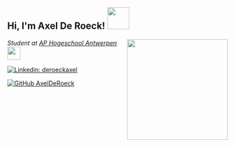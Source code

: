 <h2> Hi, I'm Axel De Roeck! <img  src="https://media3.giphy.com/media/LrAAss9OGEYEusPkuT/200w.webp?cid=ecf05e47wrg77hg29hh326psd9uv6onnt75py1e0as5l5gby&rid=200w.webp&ct=s"  width="50"></h2>

<img align='right'  src="https://media1.giphy.com/media/s63Jzew1dfO3j6nndV/200w.webp?cid=ecf05e47tx3ttlt2l0roh0wt1aaaaugwl7sbeujef18fyjhg&rid=200w.webp&ct=s"  width="230">

<p><em>Student at <a href="https://www.ap.be/">AP Hogeschool Antwerpen</a> <img  src="https://media3.giphy.com/media/IeEeEIPq36SC5TUqbd/200w.webp?cid=ecf05e47g3foxc3zv2kk41my45w21m19simkv5t8t86rawva&rid=200w.webp&ct=s"  width="30">

</em></p>

  


[![Linkedin: deroeckaxel](https://img.shields.io/badge/-deroeckaxel-blue?style=flat-square&logo=Linkedin&logoColor=white&link=https://www.linkedin.com/in/thaianebraga/)](https://www.linkedin.com/in/deroeckaxel/)

[![GitHub AxelDeRoeck](https://img.shields.io/github/followers/AxelDeRoeck?label=follow&style=social)](https://github.com/AxelDeRoeck)